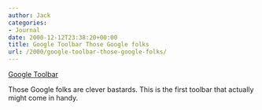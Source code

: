 ```yaml
---
author: Jack
categories:
- Journal
date: 2000-12-12T23:38:20+00:00
title: Google Toolbar Those Google folks
url: /2000/google-toolbar-those-google-folks/
---
```


[Google Toolbar][1]

Those Google folks are clever bastards. This is the first toolbar that actually might come in handy.

 [1]: http://toolbar.google.com/